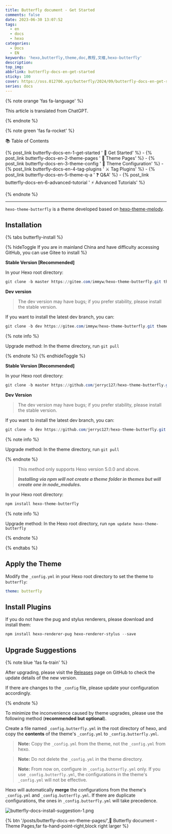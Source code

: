 ```yaml
---
title: Butterfly document - Get Started
comments: false
date: 2023-06-30 13:07:52
tags:
  - en
  - docs
  - hexo
categories:
  - Docs
  - EN
keywords: 'hexo,butterfly,theme,doc,教程,文檔,hexo-butterfly'
description:
top_img:
abbrlink: butterfly-docs-en-get-started
sticky: 100
cover: https://oss.012700.xyz/butterfly/2024/09/butterfly-docs-en-get-started.png
series: docs
---
```


{% note orange 'fas fa-language' %}

This article is translated from ChatGPT.

{% endnote %}

{% note green 'fas fa-rocket' %}

 📚  Table of Contents

{% post_link butterfly-docs-en-1-get-started ' 🚀 Get Started' %} - {% post_link butterfly-docs-en-2-theme-pages ' 📑 Theme Pages' %} - {% post_link butterfly-docs-en-3-theme-config ' 📌 Theme Configuration' %} - {% post_link butterfly-docs-en-4-tag-plugins ' ⚔️ Tag Plugins' %} - {% post_link butterfly-docs-en-5-theme-q-a ' ❓ Q&A' %} - {% post_link butterfly-docs-en-6-advanced-tutorial ' ⚡️ Advanced Tutorials' %}

{% endnote %}

***

`hexo-theme-butterfly` is a theme developed based on [hexo-theme-melody](https://github.com/Molunerfinn/hexo-theme-melody).

## Installation

{% tabs butterfly-install %}

<!-- tab Git Installation @fab fa-github-square -->

{% hideToggle If you are in mainland China and have difficulty accessing GitHub, you can use Gitee to install %}

**Stable Version [Recommended]**

In your Hexo root directory:

```powershell
git clone -b master https://gitee.com/immyw/hexo-theme-butterfly.git themes/butterfly
```

**Dev version**

> The dev version may have bugs; if you prefer stability, please install the stable version.

If you want to install the latest dev branch, you can:

```powershell
git clone -b dev https://gitee.com/immyw/hexo-theme-butterfly.git themes/butterfly
```

{% note info %}

Upgrade method: In the theme directory, run `git pull`

{% endnote %}
{% endhideToggle %}

**Stable Version [Recommended]**

In your Hexo root directory:

```powershell
git clone -b master https://github.com/jerryc127/hexo-theme-butterfly.git themes/butterfly
```

**Dev Version**

> The dev version may have bugs; if you prefer stability, please install the stable version.

If you want to install the latest dev branch, you can:

```powershell
git clone -b dev https://github.com/jerryc127/hexo-theme-butterfly.git themes/butterfly
```

{% note info %}

Upgrade method: In the theme directory, run `git pull`

{% endnote %}

<!-- endtab -->

<!-- tab npm Installation@fab fa-npm -->

> This method only supports Hexo version 5.0.0 and above.
>
> ***Installing via npm will not create a theme folder in themes but will create one in node_modules.***

In your Hexo root directory:

```powershell
npm install hexo-theme-butterfly
```

{% note info %}

Upgrade method: In the Hexo root directory, run `npm update hexo-theme-butterfly`

{% endnote %}

<!-- endtab -->

{% endtabs %}

## Apply the Theme

Modify the `_config.yml` in your Hexo root directory to set the theme to `butterfly`:

```yaml
theme: butterfly
```

## Install Plugins

If you do not have the pug and stylus renderers, please download and install them:

```powershell
npm install hexo-renderer-pug hexo-renderer-stylus --save
```

## Upgrade Suggestions

{% note blue 'fas fa-train' %}

After upgrading, please visit the [Releases](https://github.com/jerryc127/hexo-theme-butterfly/releases) page on GitHub to check the update details of the new version.

If there are changes to the `_config` file, please update your configuration accordingly.

{% endnote %}

To minimize the inconvenience caused by theme upgrades, please use the following method (**recommended but optional**).

Create a file named `_config.butterfly.yml` in the root directory of hexo, and copy the **contents** of the theme's `_config.yml` to `_config.butterfly.yml`.

> **Note:** Copy the `_config.yml` from the theme, not the `_config.yml` from hexo.

> **Note:** Do not delete the `_config.yml` in the theme directory.

> **Note:** From now on, configure in `_config.butterfly.yml` only.
> If you use `_config.butterfly.yml`, the configurations in the theme's `_config.yml` will not be effective.

Hexo will automatically **merge** the configurations from the theme's `_config.yml` and `_config.butterfly.yml`. If there are duplicate configurations, the ones in `_config.butterfly.yml` will take precedence.

![butterfly-docs-install-suggestion-1.png](https://oss.012700.xyz/butterfly/2024/08/butterfly-docs-install-suggestion-1.png)

{% btn '/posts/butterfly-docs-en-theme-pages/',📑 Butterfly document - Theme Pages,far fa-hand-point-right,block right larger %}